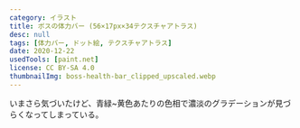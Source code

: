 ```yaml
---
category: イラスト
title: ボスの体力バー (56×17px×34テクスチャアトラス)
desc: null
tags: [体力バー, ドット絵, テクスチャアトラス]
date: 2020-12-22
usedTools: [paint.net]
license: CC BY-SA 4.0
thumbnailImg: boss-health-bar_clipped_upscaled.webp
---
```


<script>
    import TextureAtlasPlayer from '$lib/components/creations/artworks/TextureAtlasPlayer.svelte';
    import PixelArtOriginalSize from '$lib/components/creations/artworks/PixelArtOriginalSize.svelte';
</script>

<TextureAtlasPlayer filename="boss-health-bar" frameWidth={56} frameHeight={17} frameCount={34} animSpeed={200} />
<PixelArtOriginalSize filename="boss-health-bar" subjectName="ボスの体力バー" />

いまさら気づいたけど、青緑~黄色あたりの色相で濃淡のグラデーションが見づらくなってしまっている。

